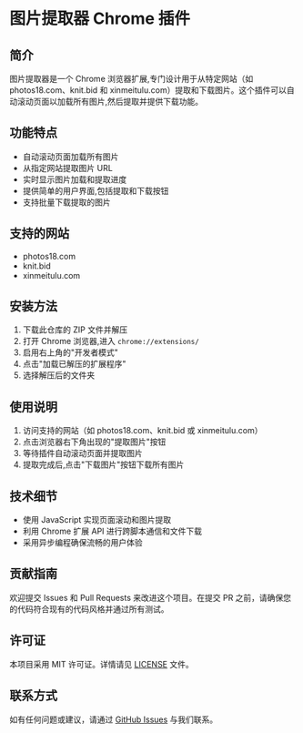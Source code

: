 # 图片提取器 Chrome 插件

## 简介

图片提取器是一个 Chrome 浏览器扩展,专门设计用于从特定网站（如 photos18.com、knit.bid 和 xinmeitulu.com）提取和下载图片。这个插件可以自动滚动页面以加载所有图片,然后提取并提供下载功能。

## 功能特点

- 自动滚动页面加载所有图片
- 从指定网站提取图片 URL
- 实时显示图片加载和提取进度
- 提供简单的用户界面,包括提取和下载按钮
- 支持批量下载提取的图片

## 支持的网站

- photos18.com
- knit.bid
- xinmeitulu.com

## 安装方法

1. 下载此仓库的 ZIP 文件并解压
2. 打开 Chrome 浏览器,进入 `chrome://extensions/`
3. 启用右上角的"开发者模式"
4. 点击"加载已解压的扩展程序"
5. 选择解压后的文件夹

## 使用说明

1. 访问支持的网站（如 photos18.com、knit.bid 或 xinmeitulu.com）
2. 点击浏览器右下角出现的"提取图片"按钮
3. 等待插件自动滚动页面并提取图片
4. 提取完成后,点击"下载图片"按钮下载所有图片

## 技术细节

- 使用 JavaScript 实现页面滚动和图片提取
- 利用 Chrome 扩展 API 进行跨脚本通信和文件下载
- 采用异步编程确保流畅的用户体验

## 贡献指南

欢迎提交 Issues 和 Pull Requests 来改进这个项目。在提交 PR 之前，请确保您的代码符合现有的代码风格并通过所有测试。

## 许可证

本项目采用 MIT 许可证。详情请见 [LICENSE](LICENSE) 文件。

## 联系方式

如有任何问题或建议，请通过 [GitHub Issues](https://github.com/yourusername/image-extractor-extension/issues) 与我们联系。
